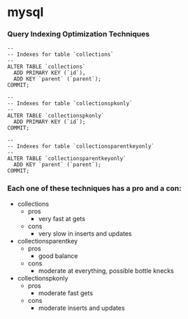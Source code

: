 # mysql

### Query Indexing Optimization Techniques
```
--
-- Indexes for table `collections`
--
ALTER TABLE `collections`
  ADD PRIMARY KEY (`id`),
  ADD KEY `parent` (`parent`);
COMMIT;

--
-- Indexes for table `collectionspkonly`
--
ALTER TABLE `collectionspkonly`
  ADD PRIMARY KEY (`id`);
COMMIT;

--
-- Indexes for table `collectionsparentkeyonly`
--
ALTER TABLE `collectionsparentkeyonly`
  ADD KEY `parent` (`parent`);
COMMIT;
```

### Each one of these techniques has a pro and a con:
- collections
    - pros
        - very fast at gets
    - cons
        - very slow in inserts and updates
- collectionsparentkey
    - pros
        - good balance
    - cons
        - moderate at everything, possible bottle knecks
- collectionspkonly
    - pros
        - moderate fast gets
    - cons
        - moderate inserts and updates

